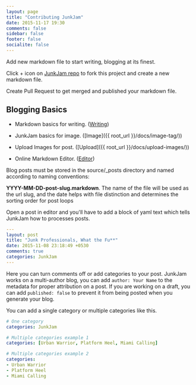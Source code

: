 ```yaml
---
layout: page
title: "Contributing JunkJam"
date: 2015-11-17 19:30
comments: false
sidebar: false
footer: false
socialite: false
---
```



Add new markdown file to start writing, blogging at its finest.

Click + icon on [JunkJam repo](https://github.com/fasihahmad/octopress-junkjam/tree/master/source/_posts) to fork this project and create a new markdown file.

Create Pull Request to get merged and published your markdown file.

## Blogging Basics

* Markdown basics for writing.  ([Writing](https://help.github.com/articles/markdown-basics/))

* JunkJam basics for image.  ([Image]({{ root_url }}/docs/image-tag/))

* Upload Images for post.  ([Upload]({{ root_url }}/docs/upload-images/))

* Online Markdown Editor. ([Editor](http://dillinger.io/))

Blog posts must be stored in the source/_posts directory and named according to naming conventions:

**YYYY-MM-DD-post-slug.markdown**. The name of the file will be used as the url slug, and the date helps with file distinction and determines the sorting order for post loops


Open a post in editor and you'll have to add a block of yaml text
which tells JunkJam how to processes posts.

``` yaml
---
layout: post
title: "Junk Professionals, What the Fu**"
date: 2015-11-08 23:18:49 +0530
comments: true
categories: JunkJam
---
```

Here you can turn comments off or add categories to your post. JunkJam works on a multi-author blog, you can add `author: Your Name` to the
metadata for proper attribution on a post. If you are working on a draft, you can add `published: false` to prevent it from being posted when you generate your blog.

You can add a single category or multiple categories like this.

``` yaml
# One category
categories: JunkJam

# Multiple categories example 1
categories: [Urban Warrior, Platform Heel, Miami Calling]

# Multiple categories example 2
categories:
- Urban Warrior
- Platform Heel
- Miami Calling
```




